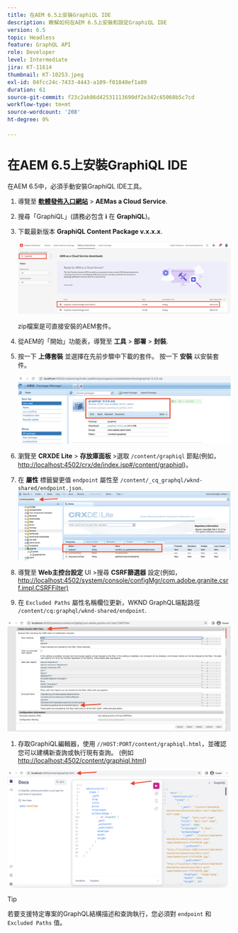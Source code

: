 ```yaml
---
title: 在AEM 6.5上安裝GraphiQL IDE
description: 瞭解如何在AEM 6.5上安裝和設定GraphiQL IDE
version: 6.5
topic: Headless
feature: GraphQL API
role: Developer
level: Intermediate
jira: KT-11614
thumbnail: KT-10253.jpeg
exl-id: 04fcc24c-7433-4443-a109-f01840ef1a89
duration: 61
source-git-commit: f23c2ab86d42531113690df2e342c65060b5c7cd
workflow-type: tm+mt
source-wordcount: '208'
ht-degree: 0%

---
```


# 在AEM 6.5上安裝GraphiQL IDE

在AEM 6.5中，必須手動安裝GraphiQL IDE工具。

1. 導覽至 **[軟體發佈入口網站](https://experience.adobe.com/#/downloads/content/software-distribution/en/aemcloud.html)** > **AEMas a Cloud Service**.
1. 搜尋「GraphiQL」(請務必包含 **ì** 在 **GraphiQL**)。
1. 下載最新版本 **GraphiQL Content Package v.x.x.x**.

   ![下載GraphiQL套件](assets/graphiql/software-distribution.png)

   zip檔案是可直接安裝的AEM套件。

1. 從AEM的「開始」功能表，導覽至 **工具** > **部署** > **封裝**.
1. 按一下 **上傳套裝** 並選擇在先前步驟中下載的套件。 按一下 **安裝** 以安裝套件。

   ![安裝GraphiQL套件](assets/graphiql/install-graphiql-package.png)

1. 瀏覽至 **CRXDE Lite** > **存放庫面板** >選取 `/content/graphiql` 節點(例如， <http://localhost:4502/crx/de/index.jsp#/content/graphiql>)。
1. 在 **屬性** 標籤變更值 `endpoint` 屬性至 `/content/_cq_graphql/wknd-shared/endpoint.json`.
   ![端點屬性值變更](assets/graphiql/endpoint-prop-value-change.png)

1. 導覽至 **Web主控台設定** UI >搜尋 **CSRF篩選器** 設定(例如，<http://localhost:4502/system/console/configMgr/com.adobe.granite.csrf.impl.CSRFFilter)>
1. 在 `Excluded Paths` 屬性名稱欄位更新，WKND GraphQL端點路徑 `/content/cq:graphql/wknd-shared/endpoint`.

![排除路徑屬性值變更](assets/graphiql/exclude-paths-value-change.png)

1. 存取GraphiQL編輯器，使用 `//HOST:PORT/content/graphiql.html`，並確認您可以建構新查詢或執行現有查詢。 (例如 <http://localhost:4502/content/graphiql.html>)

![GraphiQL編輯器](assets/graphiql/graphiql-editor.png)

>[!TIP]
>
>若要支援特定專案的GraphQL結構描述和查詢執行，您必須對 `endpoint` 和 `Excluded Paths` 值。
